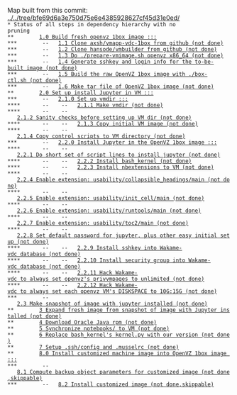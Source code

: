 Map built from this commit: <a href="../../tree/bfe69d6a3e750d75e6e4385928627cf45d31e0ed/">../../tree/bfe69d6a3e750d75e6e4385928627cf45d31e0ed/</a>
<br>
<code>* Status of all steps in dependency hierarchy with no pruning</code><br>
<code>&#42;&#42;&nbsp;&nbsp;&nbsp;&nbsp;&nbsp;&nbsp;&nbsp;&nbsp;<a href="./ind-steps/build-1box/build-1box.sh#L28">1.0&nbsp;Build&nbsp;fresh&nbsp;openvz&nbsp;1box&nbsp;image&nbsp;:::</a></code><br>
<code>&#42;&#42;&#42;&nbsp;&nbsp;&nbsp;&nbsp;&nbsp;&nbsp;&nbsp;&nbsp;--&nbsp;&nbsp;&nbsp;<a href="./ind-steps/build-1box/build-1box.sh#L33">1.1&nbsp;Clone&nbsp;axsh/vmapp-vdc-1box&nbsp;from&nbsp;github&nbsp;(not&nbsp;done)</a></code><br>
<code>&#42;&#42;&#42;&nbsp;&nbsp;&nbsp;&nbsp;&nbsp;&nbsp;&nbsp;&nbsp;--&nbsp;&nbsp;&nbsp;<a href="./ind-steps/build-1box/build-1box.sh#L41">1.2&nbsp;Clone&nbsp;hansode/vmbuilder&nbsp;from&nbsp;github&nbsp;(not&nbsp;done)</a></code><br>
<code>&#42;&#42;&#42;&nbsp;&nbsp;&nbsp;&nbsp;&nbsp;&nbsp;&nbsp;&nbsp;--&nbsp;&nbsp;&nbsp;<a href="./ind-steps/build-1box/build-1box.sh#L49">1.3&nbsp;Do&nbsp;./prepare-vmimage.sh&nbsp;openvz&nbsp;x86_64&nbsp;(not&nbsp;done)</a></code><br>
<code>&#42;&#42;&#42;&nbsp;&nbsp;&nbsp;&nbsp;&nbsp;&nbsp;&nbsp;&nbsp;--&nbsp;&nbsp;&nbsp;<a href="./ind-steps/build-1box/build-1box.sh#L65">1.4&nbsp;Generate&nbsp;sshkey&nbsp;and&nbsp;login&nbsp;info&nbsp;for&nbsp;the&nbsp;to-be-built&nbsp;image&nbsp;(not&nbsp;done)</a></code><br>
<code>&#42;&#42;&#42;&nbsp;&nbsp;&nbsp;&nbsp;&nbsp;&nbsp;&nbsp;&nbsp;--&nbsp;&nbsp;&nbsp;<a href="./ind-steps/build-1box/build-1box.sh#L76">1.5&nbsp;Build&nbsp;the&nbsp;raw&nbsp;OpenVZ&nbsp;1box&nbsp;image&nbsp;with&nbsp;./box-ctl.sh&nbsp;(not&nbsp;done)</a></code><br>
<code>&#42;&#42;&#42;&nbsp;&nbsp;&nbsp;&nbsp;&nbsp;&nbsp;&nbsp;&nbsp;--&nbsp;&nbsp;&nbsp;<a href="./ind-steps/build-1box/build-1box.sh#L85">1.6&nbsp;Make&nbsp;tar&nbsp;file&nbsp;of&nbsp;OpenVZ&nbsp;1box&nbsp;image&nbsp;(not&nbsp;done)</a></code><br>
<code>&#42;&#42;&nbsp;&nbsp;&nbsp;&nbsp;&nbsp;&nbsp;&nbsp;&nbsp;<a href="./build-nii.sh#L30">2.0&nbsp;Set&nbsp;up&nbsp;install&nbsp;Jupyter&nbsp;in&nbsp;VM&nbsp;:::</a></code><br>
<code>&#42;&#42;&#42;&nbsp;&nbsp;&nbsp;&nbsp;&nbsp;&nbsp;&nbsp;&nbsp;--&nbsp;&nbsp;&nbsp;<a href="./build-nii.sh#L32">2.1.0&nbsp;Set&nbsp;up&nbsp;vmdir&nbsp;:::</a></code><br>
<code>&#42;&#42;&#42;&#42;&nbsp;&nbsp;&nbsp;&nbsp;&nbsp;&nbsp;&nbsp;--&nbsp;&nbsp;&nbsp;&nbsp;--&nbsp;&nbsp;&nbsp;<a href="./build-nii.sh#L36">2.1.1&nbsp;Make&nbsp;vmdir&nbsp;(not&nbsp;done)</a></code><br>
<code>&#42;&#42;&#42;&#42;&nbsp;&nbsp;&nbsp;&nbsp;&nbsp;&nbsp;&nbsp;--&nbsp;&nbsp;&nbsp;&nbsp;--&nbsp;&nbsp;&nbsp;<a href="./ind-steps/kvmsteps/kvm-setup.sh#L27">2.1.2&nbsp;Sanity&nbsp;checks&nbsp;before&nbsp;setting&nbsp;up&nbsp;VM&nbsp;dir&nbsp;(not&nbsp;done)</a></code><br>
<code>&#42;&#42;&#42;&#42;&nbsp;&nbsp;&nbsp;&nbsp;&nbsp;&nbsp;&nbsp;--&nbsp;&nbsp;&nbsp;&nbsp;--&nbsp;&nbsp;&nbsp;<a href="./ind-steps/kvmsteps/kvm-setup.sh#L40">2.1.3&nbsp;Copy&nbsp;initial&nbsp;VM&nbsp;image&nbsp;(not&nbsp;done)</a></code><br>
<code>&#42;&#42;&#42;&#42;&nbsp;&nbsp;&nbsp;&nbsp;&nbsp;&nbsp;&nbsp;--&nbsp;&nbsp;&nbsp;&nbsp;--&nbsp;&nbsp;&nbsp;<a href="./ind-steps/kvmsteps/kvm-setup.sh#L60">2.1.4&nbsp;Copy&nbsp;control&nbsp;scripts&nbsp;to&nbsp;VM&nbsp;directory&nbsp;(not&nbsp;done)</a></code><br>
<code>&#42;&#42;&#42;&nbsp;&nbsp;&nbsp;&nbsp;&nbsp;&nbsp;&nbsp;&nbsp;--&nbsp;&nbsp;&nbsp;<a href="./build-nii.sh#L50">2.2.0&nbsp;Install&nbsp;Jupyter&nbsp;in&nbsp;the&nbsp;OpenVZ&nbsp;1box&nbsp;image&nbsp;:::</a></code><br>
<code>&#42;&#42;&#42;&#42;&nbsp;&nbsp;&nbsp;&nbsp;&nbsp;&nbsp;&nbsp;--&nbsp;&nbsp;&nbsp;&nbsp;--&nbsp;&nbsp;&nbsp;<a href="./build-nii.sh#L59">2.2.1&nbsp;Do&nbsp;short&nbsp;set&nbsp;of&nbsp;script&nbsp;lines&nbsp;to&nbsp;install&nbsp;jupyter&nbsp;(not&nbsp;done)</a></code><br>
<code>&#42;&#42;&#42;&#42;&nbsp;&nbsp;&nbsp;&nbsp;&nbsp;&nbsp;&nbsp;--&nbsp;&nbsp;&nbsp;&nbsp;--&nbsp;&nbsp;&nbsp;<a href="./build-nii.sh#L83">2.2.2&nbsp;Install&nbsp;bash_kernel&nbsp;(not&nbsp;done)</a></code><br>
<code>&#42;&#42;&#42;&#42;&nbsp;&nbsp;&nbsp;&nbsp;&nbsp;&nbsp;&nbsp;--&nbsp;&nbsp;&nbsp;&nbsp;--&nbsp;&nbsp;&nbsp;<a href="./build-nii.sh#L107">2.2.3&nbsp;Install&nbsp;nbextensions&nbsp;to&nbsp;VM&nbsp;(not&nbsp;done)</a></code><br>
<code>&#42;&#42;&#42;&#42;&nbsp;&nbsp;&nbsp;&nbsp;&nbsp;&nbsp;&nbsp;--&nbsp;&nbsp;&nbsp;&nbsp;--&nbsp;&nbsp;&nbsp;<a href="./build-nii.sh#L134">2.2.4&nbsp;Enable&nbsp;extension:&nbsp;usability/collapsible_headings/main&nbsp;(not&nbsp;done)</a></code><br>
<code>&#42;&#42;&#42;&#42;&nbsp;&nbsp;&nbsp;&nbsp;&nbsp;&nbsp;&nbsp;--&nbsp;&nbsp;&nbsp;&nbsp;--&nbsp;&nbsp;&nbsp;<a href="./build-nii.sh#L134">2.2.5&nbsp;Enable&nbsp;extension:&nbsp;usability/init_cell/main&nbsp;(not&nbsp;done)</a></code><br>
<code>&#42;&#42;&#42;&#42;&nbsp;&nbsp;&nbsp;&nbsp;&nbsp;&nbsp;&nbsp;--&nbsp;&nbsp;&nbsp;&nbsp;--&nbsp;&nbsp;&nbsp;<a href="./build-nii.sh#L134">2.2.6&nbsp;Enable&nbsp;extension:&nbsp;usability/runtools/main&nbsp;(not&nbsp;done)</a></code><br>
<code>&#42;&#42;&#42;&#42;&nbsp;&nbsp;&nbsp;&nbsp;&nbsp;&nbsp;&nbsp;--&nbsp;&nbsp;&nbsp;&nbsp;--&nbsp;&nbsp;&nbsp;<a href="./build-nii.sh#L134">2.2.7&nbsp;Enable&nbsp;extension:&nbsp;usability/toc2/main&nbsp;(not&nbsp;done)</a></code><br>
<code>&#42;&#42;&#42;&#42;&nbsp;&nbsp;&nbsp;&nbsp;&nbsp;&nbsp;&nbsp;--&nbsp;&nbsp;&nbsp;&nbsp;--&nbsp;&nbsp;&nbsp;<a href="./build-nii.sh#L145">2.2.8&nbsp;Set&nbsp;default&nbsp;password&nbsp;for&nbsp;jupyter,&nbsp;plus&nbsp;other&nbsp;easy&nbsp;initial&nbsp;setup&nbsp;(not&nbsp;done)</a></code><br>
<code>&#42;&#42;&#42;&#42;&nbsp;&nbsp;&nbsp;&nbsp;&nbsp;&nbsp;&nbsp;--&nbsp;&nbsp;&nbsp;&nbsp;--&nbsp;&nbsp;&nbsp;<a href="./build-nii.sh#L223">2.2.9&nbsp;Install&nbsp;sshkey&nbsp;into&nbsp;Wakame-vdc&nbsp;database&nbsp;(not&nbsp;done)</a></code><br>
<code>&#42;&#42;&#42;&#42;&nbsp;&nbsp;&nbsp;&nbsp;&nbsp;&nbsp;&nbsp;--&nbsp;&nbsp;&nbsp;&nbsp;--&nbsp;&nbsp;&nbsp;<a href="./build-nii.sh#L237">2.2.10&nbsp;Install&nbsp;security&nbsp;group&nbsp;into&nbsp;Wakame-vdc&nbsp;database&nbsp;(not&nbsp;done)</a></code><br>
<code>&#42;&#42;&#42;&#42;&nbsp;&nbsp;&nbsp;&nbsp;&nbsp;&nbsp;&nbsp;--&nbsp;&nbsp;&nbsp;&nbsp;--&nbsp;&nbsp;&nbsp;<a href="./build-nii.sh#L260">2.2.11&nbsp;Hack&nbsp;Wakame-vdc&nbsp;to&nbsp;always&nbsp;set&nbsp;openvz's&nbsp;privvmpages&nbsp;to&nbsp;unlimited&nbsp;(not&nbsp;done)</a></code><br>
<code>&#42;&#42;&#42;&#42;&nbsp;&nbsp;&nbsp;&nbsp;&nbsp;&nbsp;&nbsp;--&nbsp;&nbsp;&nbsp;&nbsp;--&nbsp;&nbsp;&nbsp;<a href="./build-nii.sh#L287">2.2.12&nbsp;Hack&nbsp;Wakame-vdc&nbsp;to&nbsp;always&nbsp;set&nbsp;each&nbsp;openvz&nbsp;VM's&nbsp;DISKSPACE&nbsp;to&nbsp;10G:15G&nbsp;(not&nbsp;done)</a></code><br>
<code>&#42;&#42;&#42;&nbsp;&nbsp;&nbsp;&nbsp;&nbsp;&nbsp;&nbsp;&nbsp;--&nbsp;&nbsp;&nbsp;<a href="./build-nii.sh#L320">2.3&nbsp;Make&nbsp;snapshot&nbsp;of&nbsp;image&nbsp;with&nbsp;jupyter&nbsp;installed&nbsp;(not&nbsp;done)</a></code><br>
<code>&#42;&#42;&nbsp;&nbsp;&nbsp;&nbsp;&nbsp;&nbsp;&nbsp;&nbsp;<a href="./build-nii.sh#L329">3&nbsp;Expand&nbsp;fresh&nbsp;image&nbsp;from&nbsp;snapshot&nbsp;of&nbsp;image&nbsp;with&nbsp;Jupyter&nbsp;installed&nbsp;(not&nbsp;done)</a></code><br>
<code>&#42;&#42;&nbsp;&nbsp;&nbsp;&nbsp;&nbsp;&nbsp;&nbsp;&nbsp;<a href="./build-nii.sh#L341">4&nbsp;Download&nbsp;Oracle&nbsp;Java&nbsp;rpm&nbsp;(not&nbsp;done)</a></code><br>
<code>&#42;&#42;&nbsp;&nbsp;&nbsp;&nbsp;&nbsp;&nbsp;&nbsp;&nbsp;<a href="./build-nii.sh#L354">5&nbsp;Synchronize&nbsp;notebooks/&nbsp;to&nbsp;VM&nbsp;(not&nbsp;done)</a></code><br>
<code>&#42;&#42;&nbsp;&nbsp;&nbsp;&nbsp;&nbsp;&nbsp;&nbsp;&nbsp;<a href="./build-nii.sh#L365">6&nbsp;Replace&nbsp;bash_kernel's&nbsp;kernel.py&nbsp;with&nbsp;our&nbsp;version&nbsp;(not&nbsp;done)</a></code><br>
<code>&#42;&#42;&nbsp;&nbsp;&nbsp;&nbsp;&nbsp;&nbsp;&nbsp;&nbsp;<a href="./build-nii.sh#L382">7&nbsp;Setup&nbsp;.ssh/config&nbsp;and&nbsp;.musselrc&nbsp;(not&nbsp;done)</a></code><br>
<code>&#42;&#42;&nbsp;&nbsp;&nbsp;&nbsp;&nbsp;&nbsp;&nbsp;&nbsp;<a href="./build-nii.sh#L407">8.0&nbsp;Install&nbsp;customized&nbsp;machine&nbsp;image&nbsp;into&nbsp;OpenVZ&nbsp;1box&nbsp;image&nbsp;:::</a></code><br>
<code>&#42;&#42;&#42;&nbsp;&nbsp;&nbsp;&nbsp;&nbsp;&nbsp;&nbsp;&nbsp;--&nbsp;&nbsp;&nbsp;<a href="./build-nii.sh#L414">8.1&nbsp;Compute&nbsp;backup&nbsp;object&nbsp;parameters&nbsp;for&nbsp;customized&nbsp;image&nbsp;(not&nbsp;done,skippable)</a></code><br>
<code>&#42;&#42;&#42;&nbsp;&nbsp;&nbsp;&nbsp;&nbsp;&nbsp;&nbsp;&nbsp;--&nbsp;&nbsp;&nbsp;<a href="./build-nii.sh#L423">8.2&nbsp;Install&nbsp;customized&nbsp;image&nbsp;(not&nbsp;done,skippable)</a></code><br>

